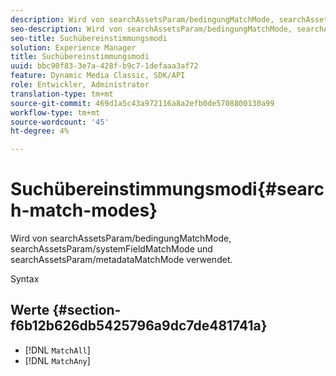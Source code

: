 ```yaml
---
description: Wird von searchAssetsParam/bedingungMatchMode, searchAssetsParam/systemFieldMatchMode und searchAssetsParam/metadataMatchMode verwendet.
seo-description: Wird von searchAssetsParam/bedingungMatchMode, searchAssetsParam/systemFieldMatchMode und searchAssetsParam/metadataMatchMode verwendet.
seo-title: Suchübereinstimmungsmodi
solution: Experience Manager
title: Suchübereinstimmungsmodi
uuid: bbc90f83-3e7a-428f-b9c7-1defaaa3af72
feature: Dynamic Media Classic, SDK/API
role: Entwickler, Administrator
translation-type: tm+mt
source-git-commit: 469d1a5c43a972116a8a2efb0de5708800130a99
workflow-type: tm+mt
source-wordcount: '45'
ht-degree: 4%

---
```



# Suchübereinstimmungsmodi{#search-match-modes}

Wird von searchAssetsParam/bedingungMatchMode, searchAssetsParam/systemFieldMatchMode und searchAssetsParam/metadataMatchMode verwendet.

Syntax

## Werte {#section-f6b12b626db5425796a9dc7de481741a}

* [!DNL `MatchAll`]
* [!DNL `MatchAny`]

